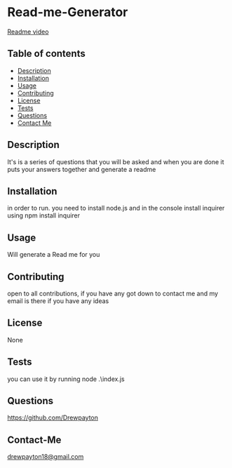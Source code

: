 # Read-me-Generator

[Readme video](ReadmeGenVideo.mp4)


## Table of contents

- [Description](#description)
- [Installation](#installation)
- [Usage](#usage)
- [Contributing](#contributing)
- [License](#license)
- [Tests](#tests)
- [Questions](#github)
- [Contact Me](#Contact-Me)


       
## Description

It's is a series of questions that you will be asked and when you are done it puts your answers together and generate a readme 

## Installation

in order to run. you need to install node.js and in the console install inquirer using npm install inquirer

## Usage

Will generate a Read me for you

## Contributing

open to all contributions, if you have any got down to contact me and my email is there if you have any ideas

## License

None

## Tests

you can use it by running node .\index.js

## Questions

https://github.com/Drewpayton

## Contact-Me 

drewpayton18@gmail.com